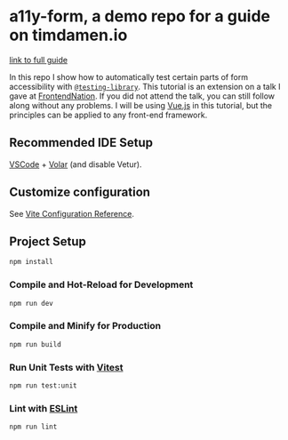 # a11y-form, a demo repo for a guide on timdamen.io

[link to full guide](https://www.timdamen.blog/blog/automated-form-accessibility-testing)

In this repo I show how to automatically test certain parts of form accessibility with
<a href="https://testing-library.com/" target="_blank" rel="noopener noreferrer">`@testing-library`</a>. This tutorial is an extension on a talk I gave at <a href="https://frontendnation.com/" target="_blank" rel="noopener noreferrer">FrontendNation</a>. If you did not attend the talk, you can still follow along without any problems. I will be using
[Vue.js](https://vuejs.org/) in this tutorial, but the principles can be applied to any front-end framework.

## Recommended IDE Setup

[VSCode](https://code.visualstudio.com/) + [Volar](https://marketplace.visualstudio.com/items?itemName=Vue.volar) (and disable Vetur).

## Customize configuration

See [Vite Configuration Reference](https://vitejs.dev/config/).

## Project Setup

```sh
npm install
```

### Compile and Hot-Reload for Development

```sh
npm run dev
```

### Compile and Minify for Production

```sh
npm run build
```

### Run Unit Tests with [Vitest](https://vitest.dev/)

```sh
npm run test:unit
```

### Lint with [ESLint](https://eslint.org/)

```sh
npm run lint
```

